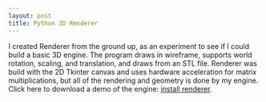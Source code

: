 ```yaml
---
layout: post
title: Python 3D Renderer
---
```


I created Renderer from the ground up, as an experiment to see if I could build a basic 3D engine. The program draws in wireframe, supports world rotation, scaling, and translation, and draws from an STL file. Renderer was build with the 2D Tkinter canvas and uses hardware acceleration for matrix multiplications, but all of the rendering and geometry is done by my engine. Click here to download a demo of the engine: [install renderer](http://isaaczinda.com/Downloads/Install_Renderer.exe "install Renderer").

